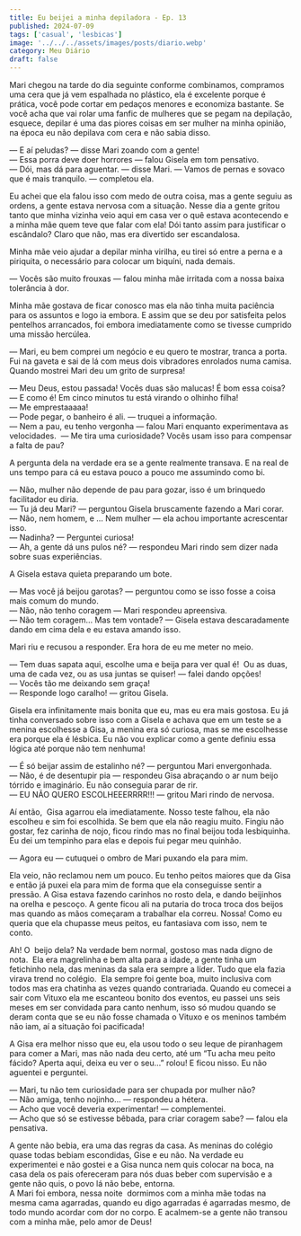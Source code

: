```yaml
---
title: Eu beijei a minha depiladora - Ep. 13
published: 2024-07-09
tags: ['casual', 'lesbicas']
image: '../../../assets/images/posts/diario.webp'
category: Meu Diário
draft: false
---
```

Mari chegou na tarde do dia seguinte conforme combinamos, compramos uma cera que já vem espalhada no plástico, ela é excelente porque é prática, você pode cortar em pedaços menores e economiza bastante. Se você acha que vai rolar uma fanfic de mulheres que se pegam na depilação, esquece, depilar é uma das piores coisas em ser mulher na minha opinião, na época eu não depilava com cera e não sabia disso.

— E aí peludas? — disse Mari zoando com a gente!  
— Essa porra deve doer horrores — falou Gisela em tom pensativo.   
— Dói, mas dá para aguentar. — disse Mari. — Vamos de pernas e sovaco que é mais tranquilo. — completou ela.

Eu achei que ela falou isso com medo de outra coisa, mas a gente seguiu as ordens, a gente estava nervosa com a situação. Nesse dia a gente gritou tanto que minha vizinha veio aqui em casa ver o quê estava acontecendo e a minha mãe quem teve que falar com ela! Dói tanto assim para justificar o escândalo? Claro que não, mas era divertido ser escandalosa.

Minha mãe veio ajudar a depilar minha virilha, eu tirei só entre a perna e a piriquita, o necessário para colocar um biquíni, nada demais.

— Vocês são muito frouxas — falou minha mãe irritada com a nossa baixa tolerância à dor.

Minha mãe gostava de ficar conosco mas ela não tinha muita paciência para os assuntos e logo ia embora. E assim que se deu por satisfeita pelos pentelhos arrancados, foi embora imediatamente como se tivesse cumprido uma missão hercúlea.

— Mari, eu bem comprei um negócio e eu quero te mostrar, tranca a porta.  
Fui na gaveta e sai de lá com meus dois vibradores enrolados numa camisa. Quando mostrei Mari deu um grito de surpresa!

— Meu Deus, estou passada! Vocês duas são malucas! É bom essa coisa?   
— E como é! Em cinco minutos tu está virando o olhinho filha!   
— Me emprestaaaaa!   
— Pode pegar, o banheiro é ali. — truquei a informação.   
— Nem a pau, eu tenho vergonha — falou Mari enquanto experimentava as velocidades.  — Me tira uma curiosidade? Vocês usam isso para compensar a falta de pau?

A pergunta dela na verdade era se a gente realmente transava. E na real de uns tempo para cá eu estava pouco a pouco me assumindo como bi.

— Não, mulher não depende de pau para gozar, isso é um brinquedo facilitador eu diria.  
— Tu já deu Mari? — perguntou Gisela bruscamente fazendo a Mari corar.  
— Não, nem homem, e … Nem mulher — ela achou importante acrescentar isso.  
— Nadinha? — Perguntei curiosa!   
— Ah, a gente dá uns pulos né? — respondeu Mari rindo sem dizer nada sobre suas experiências.

A Gisela estava quieta preparando um bote.

— Mas você já beijou garotas? — perguntou como se isso fosse a coisa mais comum do mundo.  
— Não, não tenho coragem — Mari respondeu apreensiva.   
— Não tem coragem… Mas tem vontade? — Gisela estava descaradamente dando em cima dela e eu estava amando isso.

Mari riu e recusou a responder. Era hora de eu me meter no meio.

— Tem duas sapata aqui, escolhe uma e beija para ver qual é!  Ou as duas, uma de cada vez, ou as usa juntas se quiser! — falei dando opções!  
— Vocês tão me deixando sem graça!   
— Responde logo caralho! — gritou Gisela.

Gisela era infinitamente mais bonita que eu, mas eu era mais gostosa. Eu já tinha conversado sobre isso com a Gisela e achava que em um teste se a menina escolhesse a Gisa, a menina era só curiosa, mas se me escolhesse era porque ela é lésbica. Eu não vou explicar como a gente definiu essa lógica até porque não tem nenhuma!

— É só beijar assim de estalinho né? — perguntou Mari envergonhada.   
— Não, é de desentupir pia — respondeu Gisa abraçando o ar num beijo tórrido e imaginário. Eu não conseguia parar de rir.  
— EU NÃO QUERO ESCOLHEEERRRR!!! — gritou Mari rindo de nervosa.

Aí então,  Gisa agarrou ela imediatamente. Nosso teste falhou, ela não escolheu e sim foi escolhida. Se bem que ela não reagiu muito. Fingiu não gostar, fez carinha de nojo, ficou rindo mas no final beijou toda lesbiquinha. Eu dei um tempinho para elas e depois fui pegar meu quinhão.

— Agora eu — cutuquei o ombro de Mari puxando ela para mim.

Ela veio, não reclamou nem um pouco. Eu tenho peitos maiores que da Gisa e então já puxei ela para mim de forma que ela conseguisse sentir a pressão. A Gisa estava fazendo carinhos no rosto dela, e dando beijinhos na orelha e pescoço. A gente ficou ali na putaria do troca troca dos beijos mas quando as mãos começaram a trabalhar ela correu. Nossa! Como eu queria que ela chupasse meus peitos, eu fantasiava com isso, nem te conto.

Ah! O  beijo dela? Na verdade bem normal, gostoso mas nada digno de nota.  Ela era magrelinha e bem alta para a idade, a gente tinha um fetichinho nela, das meninas da sala era sempre a líder. Tudo que ela fazia virava trend no colégio.  Ela sempre foi gente boa, muito inclusiva com todos mas era chatinha as vezes quando contrariada. Quando eu comecei a sair com Vituxo ela me escanteou bonito dos eventos, eu passei uns seis meses em ser convidada para canto nenhum, isso só mudou quando se deram conta que se eu não fosse chamada o Vituxo e os meninos também não iam, aí a situação foi pacificada!

A Gisa era melhor nisso que eu, ela usou todo o seu leque de piranhagem para comer a Mari, mas não nada deu certo, até um “Tu acha meu peito fácido? Aperta aqui, deixa eu ver o seu…” rolou! E ficou nisso. Eu não aguentei e perguntei.

— Mari, tu não tem curiosidade para ser chupada por mulher não?   
— Não amiga, tenho nojinho… — respondeu a hétera.  
— Acho que você deveria experimentar! — complementei.  
— Acho que só se estivesse bêbada, para criar coragem sabe? — falou ela pensativa.

A gente não bebia, era uma das regras da casa. As meninas do colégio quase todas bebiam escondidas, Gise e eu não. Na verdade eu experimentei e não gostei e a Gisa nunca nem quis colocar na boca, na casa dela os pais ofereceram para nós duas beber com supervisão e a gente não quis, o povo lá não bebe, entorna.   
A Mari foi embora, nessa noite  dormimos com a minha mãe todas na mesma cama agarradas, quando eu digo agarradas é agarradas mesmo, de todo mundo acordar com dor no corpo. E acalmem-se a gente não transou com a minha mãe, pelo amor de Deus!
